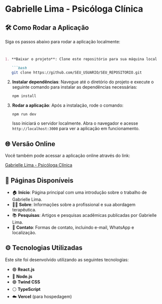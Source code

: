 
# Gabrielle Lima - Psicóloga Clínica

## 🛠️ Como Rodar a Aplicação

Siga os passos abaixo para rodar a aplicação localmente:
```markdown


1. **Baixar o projeto**: Clone este repositório para sua máquina local utilizando o comando:

   ```bash
   git clone https://github.com/SEU_USUARIO/SEU_REPOSITORIO.git
   ```

2. **Instalar dependências**: Navegue até o diretório do projeto e execute o seguinte comando para instalar as dependências necessárias:

   ```bash
   npm install
   ```

3. **Rodar a aplicação**: Após a instalação, rode o comando:

   ```bash
   npm run dev
   ```

   Isso iniciará o servidor localmente. Abra o navegador e acesse `http://localhost:3000` para ver a aplicação em funcionamento.

## 🌐 Versão Online

Você também pode acessar a aplicação online através do link:

[Gabrielle Lima - Psicóloga Clínica](https://gabrielle-psi-alpha.vercel.app)

## 📑 Páginas Disponíveis

- 🏠 **Início**: Página principal com uma introdução sobre o trabalho de Gabrielle Lima.
- 👩‍⚕️ **Sobre**: Informações sobre a profissional e sua abordagem terapêutica.
- 📚 **Pesquisas**: Artigos e pesquisas acadêmicas publicadas por Gabrielle Lima.
- 📧 **Contato**: Formas de contato, incluindo e-mail, WhatsApp e localização.

## ⚙️ Tecnologias Utilizadas

Este site foi desenvolvido utilizando as seguintes tecnologias:

- 🟢 **React.js**
- 🔵 **Node.js**
- 🟣 **Twind CSS**
- ⚪ **TypeScript**
- ☁️ **Vercel** (para hospedagem)

